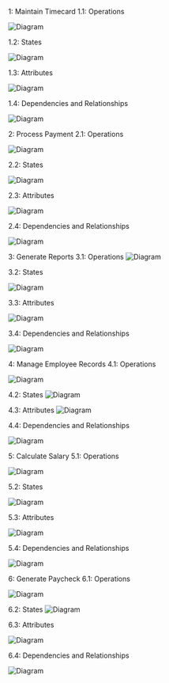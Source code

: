 1: Maintain Timecard
1.1: Operations

![Diagram](http://www.plantuml.com/plantuml/png/ZP0n3i8m34Ntdi9Z4Po0gK8TwC045p2rLOBIf7BSBeYxuqYbGrZ84kVdF_qlDqbHT1vzrNjC2Mvkv1w5BXXmO85N1NRsaERxwFJxM-iwm74ZTZOlqT4Au3H9NFY7w5hpNLLS60f2-Ccz_WMygwBkrXE9pd6ML1Cgcxsrwm2FBDch2ye3In6ye7VPNcVz5ADd31RHSA2yc0y0)

1.2: States

![Diagram](http://www.plantuml.com/plantuml/png/SoWkIImgAStDuOhMYbNGrRLJS2bAJ2lX0fDWVd1fKcvcIKbgYeALWf9hRa5EVcLgga8nMBHOYGik3LRiM51Gb5y6KUkRc9UOdbgaa0WHmr0Rb9gLcbo2ghO8B0PK2Z48PcfHSaOcr5GuEoqVf3mvloX5YSiXDIy5v0S0)

1.3: Attributes

![Diagram](http://www.plantuml.com/plantuml/png/SoWkIImgAStDuKhEIImkLWZ9p4rDJYnAKQZcKW02NOKIg82dYuALGd19KMPUEbGcDRSW9xyoDHLJ9YMn91KevWAae28P-QL5nU7vHTcfAK09pxoIrFJK8gWSq0KbfSK8Csgv75BpKa1E0W00)

1.4: Dependencies and Relationships

![Diagram](http://www.plantuml.com/plantuml/png/ZP7DIiSm4CJlUOhGKqNx0Zr8aHximPE2vxLPQZGVPRCfYFZk9ZHQIJtyUscOsT-mmmw1WJXQ8sO38SWdRN46KW_WO46IdqAcxrg6-68r_xWjbuViVuchzDwyLWM0TIM_uOcOnZJtoAJTKX64RpZpHS2NgDOjUtRo7weuQ5VZFn3FZWB6f8tfLvHN7oayUth7t71oZ0jIyG83nt1abBfAtMUe_HDsi-SS2LNX3OpEustMxxmt22vNgs_GTRT7qLuskzw80PtAb_i6)

2: Process Payment
2.1: Operations

![Diagram](http://www.plantuml.com/plantuml/png/NP31IiSm3CRlVOeU9xw1fp67u6slaBMP3Dj4adGWidTtTKNsNqzf-NtzVQHN0x6Iami9LFq4ty8fJS81LLdyZ_F7UVOVI2XWU00PoKOmw9xyYx_S6wb8yKhDG9_ljF013ssK3BOorVp6Qsp13T8QRuglStuKrTp0d138xQurht-_CX46kzGEvqjtKva0wOBoLYXg1vdBdsFaCYVyPtVN8yMw7FSB)

2.2: States

![Diagram](http://www.plantuml.com/plantuml/png/SoWkIImgAStDuOhMYbNGrRLJS4_DIorAB4bDuOApmE9XYJcPAM2UbO8Ib9EPdwTGN9gSd9gQKgo4fjuphmoe25rrMc9c3b0fM0IkD3WrhmIa3aoNv2ia9UPbAt61U61fv_oyjCoYN8ZDJa0vXMI82D0WXzIy593h0G00)

2.3: Attributes

![Diagram](http://www.plantuml.com/plantuml/png/POz12i8m44NtESLSm0kuAf9DDqNm19CuIZ4pASdCeeXtDyMWGhDyFxp735Mng75oCM6jSCQLITIZ8ZmTj7U0vSD63qUuQ9dbtWVY9UMLQByWPnDjr6SBYJfjBRNw-_jolNf2UOnoouLHvopVScXyGgQTFiRDFna7Al--WUIw7UFU)

2.4: Dependencies and Relationships

![Diagram](http://www.plantuml.com/plantuml/png/RPB1QiCm38RlVWgJKyR82-mmIXSsUYc5Fe7Yg2NCbeej5yhOky-cncHkSrBiJ_g_nDu40I_HMMKiXA0FSFDixS6pmH3Own-bq_EgpqZeGJ013ab64EXVz9jUlHSo8CrhQWBwtj694xmjfNSW2rFkl_8obyOhs6Lk8Yxt-dzGxjioMmHIlwgOvzaVJ8H6glQWS_WU7AQEe_Y5pcKTZE58iezkGbytYuYvZ-aRF_50uOJ-Cz8SUd1vG296ZfF5obQXbN3LAP-p6riVT1VBDyJ7dIQdh0O1YQ6oEVNXw8RXVIsHuEwhd6Btb6x-OUAFIBCMxjGc5VcMg3y0)

3: Generate Reports
3.1: Operations
![Diagram](http://www.plantuml.com/plantuml/png/POz12i9034NtSueiBTwWgu9LSLVK2mmsbiBCf6IYM4hlhdL2fJQRaFptFqaHnR8yl3CtPsE4CtR4SiI0R8KO1WEVsaAJDhZtdQCUCN4RrF5KGWuNuJOq6UIQycUjRC_ad3fNs9tOMr6Llsr6iZdTZ6PnAGmB-uw2O4ZfJsfh5V4riLUgoiDF6as1ePvUVmC0)

3.2: States

![Diagram](http://www.plantuml.com/plantuml/png/HSwn2W8n3CRnlKyHEWht0Wvou5bNTt48D4AXbuRu2UBJ7xqEjuI4_s_8_04xlciDpzEBfkb2Y_CROP_xVHSLPqYcCyLhKuY2pCNO9STmv8vJKQxbFt1glZA8pMhfz8YTtdxM74EEdT3eiQGOPj7SNze0)

3.3: Attributes

![Diagram](http://www.plantuml.com/plantuml/png/SoWkIImgAStDuKhEIImkLWXABSWlAb6evb800bs58Z3NqqN1IY6uf2WpBnr5FAIo81LT9Za_hoGrhmHT66XDIManGhIMoo4rBmLaBm00)

3.4: Dependencies and Relationships

![Diagram](http://www.plantuml.com/plantuml/png/PP7T2e8m5CVlznJ3goHyWIv2o8hkf7g1eISHvewS7IE9tZrrO-JQpRR_n_PZooqhug7JejBAMdc57edFO80K8yctaDFOoiOfSEnwZIE0ost0Ro-5tCaRKskQT5evDwgMQYJKsZV_OW-aJh5tQPb290sdYuzOaNh0JBh63yTAluyzn4w5Xi5mB5jMFDYWhkWEIyN1Fx6jlGclvGuiYrEmPj3uCRDixx6dKE9rI4GEffw_u0i0)


4: Manage Employee Records
4.1: Operations

![Diagram](http://www.plantuml.com/plantuml/png/SoWkIImgAStDuKhEIImkLd3DBSZ9hqnDzKtCIqnFBLAevb800cs5n9GKc9H6AfIXO0LNhWbab-Ldfa1LbnQa99Qaag0X9JKd5Oi6JnUWik2IeioyT3GDQPbvAOIKm-IvQhaSKlDIG9u40000)


4.2: States
![Diagram](http://www.plantuml.com/plantuml/png/SoWkIImgAStDuOhMYbNGrRLJy4ijvm9YCDinkIIpB5N1Ia79DRSW9xyoDLKXCIKbDKM92o83LkIPbuYfh2YrE3CzhrY92oOBCQyeEGF8Ja4r4IgenEMGcfS2SWe0)

4.3: Attributes
![Diagram](http://www.plantuml.com/plantuml/png/SoWkIImgAStDuKhEIImkLd3DBSZ9hqnDLQZcKW02NOLKg82dYuALGd19KMPUEbGcBp4t5Lsi8ByuioGpFmzTF2Mr06XDRcfU2ReCqFwIqcA4Q2sNGsfU2iX10000)

4.4: Dependencies and Relationships

![Diagram](http://www.plantuml.com/plantuml/png/bP2n2i8m48RtF4Nef4XVe8DqqC71oISulBC4aaj8BeA8xsx0r48eY9cE__y-kCkO1A9aPzNLGahww8Br3w8pC4mKzLFfydOQ4ETgGtNGmnVVbldk3LOw1mIXFmGaIol2wL2mYqJ3KoFS3EClVExLIpNNrRDwlMBMXi5HcmMVZ1ZFROuK88eZbhP90fBJafPDsX_k-_sorw2xJzwfaHYpi-eD)

5: Calculate Salary
5.1: Operations

![Diagram](http://www.plantuml.com/plantuml/png/TOzD2W8n38NtSueiAte2LuC_Uq4la6c33AHDITf54UzknU9Ai_fuv7tmPYkefKQUFACPNB2fC1-HVMKiel2OeDyM_8ZeYepQ7CNCqeXW3-U1EoXh98yQUdWRkEaSf2vCGuGvSpjHgBwiaipTLSm-qk_hxz91KZKojw3H_y9pcYc5zwGN)

5.2: States

![Diagram](http://www.plantuml.com/plantuml/png/POz1oeD038NtEKMOvGzUu5yKRKilO7UbYsYo2CHHd9c5FNs9ra9nD--zxuD9dJBDkGm6ZxydLjK9xpf8JpEtfHiqPs4uD2lNaj6yNCZwOkJbFuOzwHYHnoW13fIhL-7IEvIQQJBTN7ykoDyfm15p-Jp6aYGrp1-F6Rkj2_0pEdtJIAQl3Tq3flLN0Mg9xBU_0G00)


5.3: Attributes

![Diagram](http://www.plantuml.com/plantuml/png/SoWkIImgAStDuKhEIImkLWXEp4aigdH9BKdCp2bMgEPI009TXQJ4ubI8Z8ALGaf-QL9EAbGclIY_k1YxL5vg2NQ9bDIKqkIIpFoyOdIPfFoyqk9K9E5QBeVKl1IGym00)


5.4: Dependencies and Relationships

![Diagram](http://www.plantuml.com/plantuml/png/TL91JiGm3Bpt5TQUYg0Vs0DQGJbmGoo8ivkQ9S9DgZWvL8Y_qwgfqNQxDyip7irCSf288QQE2yCe0Yyu1C_yY6mIO_G1VWe0W5imUKL7P0n3ILtFVY22FJpbyGwYxSXWQCVbMnvlnhdrgM7AGjZtFDJK9XEjTrAUWXUPHPMwVVJWNHAIia6XwmU_nPn5RUK85IoMd-kHVOp1kbD677QqtlLUxEHGzwgisHPbpNsf_ELJa0yVlcagnRhuhp97g2cYPL6fZN0PsIfgyKzn6sYrvpNIp6MUzNRv-bLrl_AvXzs2qsxxGfkVoEzoZQOrJhHN-gH0pepa0xbs-f5_)


6: Generate Paycheck
6.1: Operations

![Diagram](http://www.plantuml.com/plantuml/png/SoWkIImgAStDuKhEIImkLWX8h4pEI4tETa_DIorABCalKgZcKW02ROLqY4WgJ8L6Qcv1JdvbQgg2bO8hbAcZK9oOarXKwP9QafYPKmoK2KRcQm85ODgXfgPM5EGNbS3DB80oa1I2D9NbPwPmrN8vfEQbW9mA0000)

6.2: States
![Diagram](http://www.plantuml.com/plantuml/png/HOwn2W8n38RtFaNeADmBECWvYAkuYaEu_cgnjYKNJtrxgIcuVUJxI3BEogBFHtAdrPc6OKDxP0Wh0gt97_WptJ3TQHAqcNT_tU8ZbeYNjSOKe1pJx5rt5cvhbR9OQCo9hiBvjxHRItVlMgJVDoOjT8a9tet8eJtx1G00)


6.3: Attributes

![Diagram](http://www.plantuml.com/plantuml/png/SoWkIImgAStDuKhEIImkLWX8h4pEI4tELgZcKW02NOK2g82dYuALGd19KMPUEbGcDRSW9xyoDHLJ9Y-r93Wn9x6e4YYHab-Qb9CAbSWiBYvDTKaiIGLAW2YkMYw7rBmKaFK0)

6.4: Dependencies and Relationships

![Diagram](http://www.plantuml.com/plantuml/png/XLBDJeH03Bxp5CsUDCeBU31xm1XlHkC3LFXSYSCCcHOZ8Rwx9JjCTYLakL3w_VGhCtjHZZfqhgWTYz0pZ_Kdwgz7U4JM46ago9uREXmxM1XNw7eNHe3kw26LjoJiE8uLb5idXhoUVbzROv4dL_pq8Mhsx5DnGfn5tw5jYj_YNyOKhQH5zLJD4pMs_f2G9UCQyT1ZDWEQCBmx9A0L6L2nme3vbUVcBMcwxCuTSYyxdFyDchQZc69z4cLvdtStwYuXs6rmpwUPu4qskNatextW0n6-Dl8Ulfalnny0)








